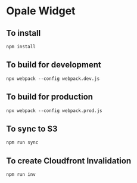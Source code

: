 # Opale Widget

## To install

`npm install`

## To build for development

`npx webpack --config webpack.dev.js`

## To build for production

`npx webpack --config webpack.prod.js`

## To sync to S3

`npm run sync`

## To create Cloudfront Invalidation

`npm run inv`
